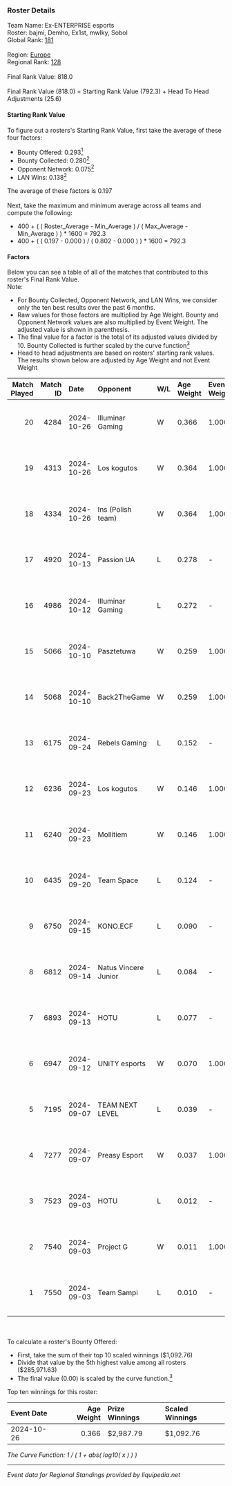### Roster Details<br />
Team Name: Ex-ENTERPRISE esports<br />
Roster: bajmi, Demho, Ex1st, mwlky, Sobol<br />
Global Rank: [181](../../standings_global_2025_02_28.md)<br />
<br />
Region: [Europe]( ../../standings_europe_2025_02_28.md)<br />
Regional Rank: [128]( ../../standings_europe_2025_02_28.md)<br />
<br />
Final Rank Value:  818.0<br />
<br />
Final Rank Value (818.0) = Starting Rank Value (792.3) + Head To Head Adjustments (25.6)<br />

#### Starting Rank Value<br />
To figure out a rosters's Starting Rank Value, first take the average of these four factors:<br />
- Bounty Offered: 0.293[<sup>1</sup>](#table2)
- Bounty Collected: 0.280[<sup>2</sup>](#table1)
- Opponent Network: 0.075[<sup>2</sup>](#table1)
- LAN Wins: 0.138[<sup>2</sup>](#table1)

The average of these factors is 0.197<br />
<br />
Next, take the maximum and minimum average across all teams and compute the following:<br />
- 400 + ( ( Roster_Average - Min_Average ) / ( Max_Average - Min_Average ) ) * 1600 = 792.3
- 400 + ( ( 0.197 - 0.000 ) / ( 0.802 - 0.000 ) ) * 1600 = 792.3


#### Factors<br />
Below you can see a table of all of the matches that contributed to this roster's Final Rank Value.<br />
Note:<br />

- For Bounty Collected, Opponent Network, and LAN Wins, we consider only the ten best results over the past 6 months.
- Raw values for those factors are multiplied by Age Weight. Bounty and Opponent Network values are also multiplied by Event Weight. The adjusted value is shown in parenthesis.
- The final value for a factor is the total of its adjusted values divided by 10. Bounty Collected is further scaled by the curve function[<sup>3</sup>](#curveFunction)
- Head to head adjustments are based on rosters' starting rank values. The results shown below are adjusted by Age Weight and not Event Weight
<span id="table1"></span><br />


| Match Played | Match ID | Date       | Opponent             | W/L | Age Weight | Event Weight | Bounty Collected | Opponent Network | LAN Wins  | H2H Adj. | Roster                             |
| -: | -: | :- | :- | :- | :- | :- | :- | :- | :- | -: | :- |
|           20 |     4284 | 2024-10-26 | Illuminar Gaming     | W   | 0.366      | 1.000        | 0.008 (0.003)    | 0.642 (0.235)    | 1 (0.366) |     9.18 | bajmi, Demho, Ex1st, mwlky, Sobol  |
|           19 |     4313 | 2024-10-26 | Los kogutos          | W   | 0.364      | 1.000        | 0.038 (0.014)    | 0.572 (0.208)    | 1 (0.364) |     9.40 | bajmi, Demho, Ex1st, mwlky, Sobol  |
|           18 |     4334 | 2024-10-26 | Ins (Polish team)    | W   | 0.364      | 1.000        | 0.004 (0.002)    | 0.304 (0.110)    | 1 (0.364) |     4.78 | bajmi, Demho, Ex1st, mwlky, Sobol  |
|           17 |     4920 | 2024-10-13 | Passion UA           | L   | 0.278      | -            | -                | -                | -         |    -1.03 | bajmi, Demho, Ex1st, mwlky, Sobol  |
|           16 |     4986 | 2024-10-12 | Illuminar Gaming     | L   | 0.272      | -            | -                | -                | -         |    -1.59 | bajmi, Demho, Ex1st, mwlky, Sobol  |
|           15 |     5066 | 2024-10-10 | Pasztetuwa           | W   | 0.259      | 1.000        | 0.000 (0.000)    | 0.009 (0.002)    | 0 (0.000) |     0.80 | bajmi, Demho, Ex1st, mwlky, Sobol  |
|           14 |     5068 | 2024-10-10 | Back2TheGame         | W   | 0.259      | 1.000        | 0.002 (0.000)    | 0.245 (0.063)    | 0 (0.000) |     3.83 | bajmi, Demho, Ex1st, mwlky, Sobol  |
|           13 |     6175 | 2024-09-24 | Rebels Gaming        | L   | 0.152      | -            | -                | -                | -         |    -1.68 | Demho, Ex1st, mwlky, sk1tt, Sobol  |
|           12 |     6236 | 2024-09-23 | Los kogutos          | W   | 0.146      | 1.000        | 0.038 (0.006)    | 0.572 (0.084)    | 0 (0.000) |     4.00 | Demho, Ex1st, mwlky, sk1tt, Sobol  |
|           11 |     6240 | 2024-09-23 | Mollitiem            | W   | 0.146      | 1.000        | 0.000 (0.000)    | 0.000 (0.000)    | 0 (0.000) |     0.47 | Demho, Ex1st, mwlky, sk1tt, Sobol  |
|           10 |     6435 | 2024-09-20 | Team Space           | L   | 0.124      | -            | -                | -                | -         |    -3.21 | bajmi, Demho, Ex1st, m4tthi, Sobol |
|            9 |     6750 | 2024-09-15 | KONO.ECF             | L   | 0.090      | -            | -                | -                | -         |    -0.31 | bajmi, Demho, Ex1st, mwlky, Sobol  |
|            8 |     6812 | 2024-09-14 | Natus Vincere Junior | L   | 0.084      | -            | -                | -                | -         |    -0.18 | bajmi, Demho, Ex1st, mwlky, Sobol  |
|            7 |     6893 | 2024-09-13 | HOTU                 | L   | 0.077      | -            | -                | -                | -         |    -0.86 | bajmi, Demho, Ex1st, m4tthi, Sobol |
|            6 |     6947 | 2024-09-12 | UNiTY esports        | W   | 0.070      | 1.000        | 0.030 (0.002)    | 0.447 (0.031)    | 0 (0.000) |     1.67 | bajmi, Demho, Ex1st, mwlky, Sobol  |
|            5 |     7195 | 2024-09-07 | TEAM NEXT LEVEL      | L   | 0.039      | -            | -                | -                | -         |    -0.23 | bajmi, Demho, Ex1st, fr3nd, Sobol  |
|            4 |     7277 | 2024-09-07 | Preasy Esport        | W   | 0.037      | 1.000        | 0.014 (0.001)    | 0.566 (0.021)    | 0 (0.000) |     0.80 | bajmi, Demho, Ex1st, mwlky, Sobol  |
|            3 |     7523 | 2024-09-03 | HOTU                 | L   | 0.012      | -            | -                | -                | -         |    -0.14 | bajmi, Demho, Ex1st, fr3nd, Sobol  |
|            2 |     7540 | 2024-09-03 | Project G            | W   | 0.011      | 1.000        | 0.000 (0.000)    | 0.000 (0.000)    | 0 (0.000) |     0.04 | bajmi, Demho, Ex1st, mwlky, Sobol  |
|            1 |     7550 | 2024-09-03 | Team Sampi           | L   | 0.010      | -            | -                | -                | -         |    -0.12 | bajmi, Demho, Ex1st, fr3nd, Sobol  |

<br />
<span id="table2"></span><br />
To calculate a roster's Bounty Offered:<br />

- First, take the sum of their top 10 scaled winnings ($1,092.76)
- Divide that value by the 5th highest value among all rosters ($285,971.63)
- The final value (0.00) is scaled by the curve function.[<sup>3</sup>](#curveFunction)

Top ten winnings for this roster:<br />

| Event Date | Age Weight | Prize Winnings | Scaled Winnings |
| :- | -: | :- | :- |
| 2024-10-26 |      0.366 | $2,987.79      | $1,092.76       |


<span id="curveFunction"></span>_The Curve Function: 1 / ( 1 + abs( log10( x ) ) )_<br />

---
_Event data for Regional Standings provided by liquipedia.net_<br />

